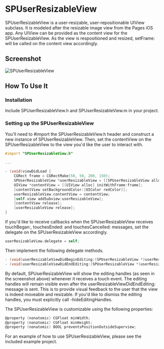 SPUserResizableView
===============

SPUserResizableView is a user-resizable, user-repositionable UIView subclass. It is modeled after the resizable image view from the Pages iOS app. Any UIView can be provided as the content view for the SPUserResizableView. As the view is respositioned and resized, setFrame: will be called on the content view accordingly.

Screenshot
----
![SPUserResizableView](http://i.imgur.com/krBjw.png)

How To Use It
-------------

### Installation

Include SPUserResizableView.h and SPUserResizableView.m in your project.

### Setting up the SPUserResizableView

You'll need to #import the SPUserResizableView.h header and construct a new instance of SPUserResizableView. Then, set the contentView on the SPUserResizableView to the view you'd like the user to interact with.

``` objective-c
#import "SPUserResizableView.h"

...
    
- (void)viewDidLoad {
    CGRect frame = CGRectMake(50, 50, 200, 150);
    SPUserResizableView *userResizableView = [[SPUserResizableView alloc] initWithFrame:frame];
    UIView *contentView = [[UIView alloc] initWithFrame:frame];
    [contentView setBackgroundColor:[UIColor redColor]];
    userResizableView.contentView = contentView;
    [self.view addSubview:userResizableView];
    [contentView release]; 
    [userResizableView release];
}
```

If you'd like to receive callbacks when the SPUserResizableView receives touchBegan:, touchesEnded: and touchesCancelled: messages, set the delegate on the SPUserResizableView accordingly. 

``` objective-c
userResizableView.delegate = self;
```

Then implement the following delegate methods.

``` objective-c
- (void)userResizableViewDidBeginEditing:(SPUserResizableView *)userResizableView;
- (void)userResizableViewDidEndEditing:(SPUserResizableView *)userResizableView;
```

By default, SPUserResizableView will show the editing handles (as seen in the screenshot above) whenever it receives a touch event. The editing handles will remain visible even after the userResizableViewDidEndEditing: message is sent. This is to provide visual feedback to the user that the view is indeed moveable and resizable. If you'd like to dismiss the editing handles, you must explicitly call -hideEditingHandles.

The SPUserResizableView is customizable using the following properties:

``` objective-c
@property (nonatomic) CGFloat minWidth;
@property (nonatomic) CGFloat minHeight;
@property (nonatomic) BOOL preventsPositionOutsideSuperview;
```
	
For an example of how to use SPUserResizableView, please see the included example project.

